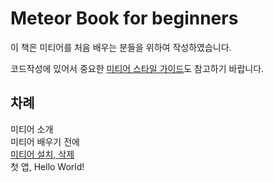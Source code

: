 Meteor Book for beginners
====================

이 책은 미티어를 처음 배우는 분들을 위하여 작성하였습니다.

코드작성에 있어서 중요한 [미티어 스타일 가이드](https://github.com/MeteorKorea/meteor-book-beginner/wiki/%EB%AF%B8%ED%8B%B0%EC%96%B4-%EC%8A%A4%ED%83%80%EC%9D%BC-%EA%B0%80%EC%9D%B4%EB%93%9C)도 참고하기 바랍니다.  

## 차례
미티어 소개  
미티어 배우기 전에   
[미티어 설치, 삭제](https://github.com/MeteorKorea/meteor-book-beginner/wiki/%EB%AF%B8%ED%8B%B0%EC%96%B4-%EC%84%A4%EC%B9%98,-%EC%82%AD%EC%A0%9C)  
첫 앱, Hello World!  

